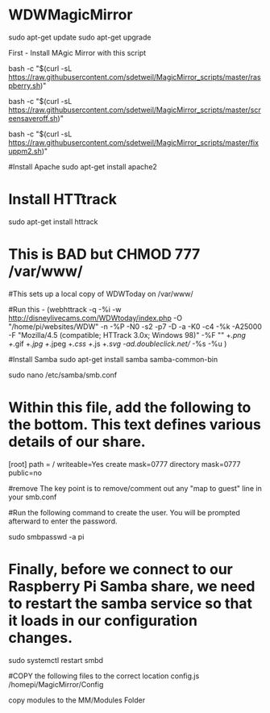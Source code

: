 # WDWMagicMirror

sudo apt-get update
sudo apt-get upgrade


First - Install MAgic Mirror with this script 

bash -c "$(curl -sL https://raw.githubusercontent.com/sdetweil/MagicMirror_scripts/master/raspberry.sh)"

bash -c "$(curl -sL https://raw.githubusercontent.com/sdetweil/MagicMirror_scripts/master/screensaveroff.sh)"

bash -c "$(curl -sL https://raw.githubusercontent.com/sdetweil/MagicMirror_scripts/master/fixuppm2.sh)"

#Install Apache
sudo apt-get install apache2
# Install HTTtrack
sudo apt-get install httrack

# This is BAD but CHMOD 777 /var/www/
#This sets up a local copy of WDWToday on /var/www/

#Run this - (webhttrack -q -%i -w http://disneylivecams.com/WDWtoday/index.php -O "/home/pi/websites/WDW" -n -%P -N0 -s2 -p7 -D -a -K0 -c4 -%k -A25000 -F "Mozilla/4.5 (compatible; HTTrack 3.0x; Windows 98)" -%F "<!--Mirrored from %s%s by HTTrack Website Copier/3.x [XR&CO'2014], %s -->" +*.png +*.gif +*.jpg +*.jpeg +*.css +*.js +*.svg -ad.doubleclick.net/* -%s -%u )


#Install Samba
sudo apt-get install samba samba-common-bin

sudo nano /etc/samba/smb.conf

# Within this file, add the following to the bottom. This text defines various details of our share.
[root]
path = /
writeable=Yes
create mask=0777
directory mask=0777
public=no

#remove The key point is to remove/comment out any "map to guest" line in your smb.conf


#Run the following command to create the user. You will be prompted afterward to enter the password.

sudo smbpasswd -a pi

# Finally, before we connect to our Raspberry Pi Samba share, we need to restart the samba service so that it loads in our configuration changes.

sudo systemctl restart smbd

#COPY the following files to the correct location
config.js /homepi/MagicMirror/Config 

copy modules to the MM/Modules Folder

